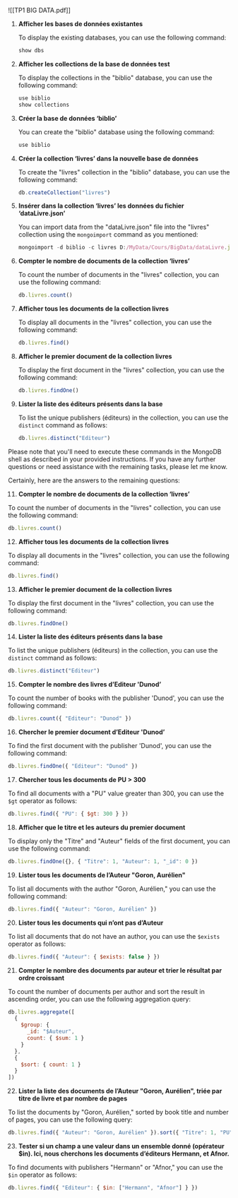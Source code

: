 ![[TP1 BIG DATA.pdf]]



1. **Afficher les bases de données existantes**
   
   To display the existing databases, you can use the following command:

   ```javascript
   show dbs
   ```

2. **Afficher les collections de la base de données test**

   To display the collections in the "biblio" database, you can use the following command:

   ```javascript
   use biblio
   show collections
   ```

3. **Créer la base de données ‘biblio’**

   You can create the "biblio" database using the following command:

   ```javascript
   use biblio
   ```

4. **Créer la collection ‘livres’ dans la nouvelle base de données**

   To create the "livres" collection in the "biblio" database, you can use the following command:

   ```javascript
   db.createCollection("livres")
   ```

5. **Insérer dans la collection ‘livres’ les données du fichier ‘dataLivre.json’**

   You can import data from the "dataLivre.json" file into the "livres" collection using the `mongoimport` command as you mentioned:

   ```javascript
   mongoimport -d biblio -c livres D:/MyData/Cours/BigData/dataLivre.json --jsonArray
   ```

6. **Compter le nombre de documents de la collection ‘livres’**

   To count the number of documents in the "livres" collection, you can use the following command:

   ```javascript
   db.livres.count()
   ```

7. **Afficher tous les documents de la collection livres**

   To display all documents in the "livres" collection, you can use the following command:

   ```javascript
   db.livres.find()
   ```

8. **Afficher le premier document de la collection livres**

   To display the first document in the "livres" collection, you can use the following command:

   ```javascript
   db.livres.findOne()
   ```

9. **Lister la liste des éditeurs présents dans la base**

   To list the unique publishers (éditeurs) in the collection, you can use the `distinct` command as follows:

   ```javascript
   db.livres.distinct("Editeur")
   ```

Please note that you'll need to execute these commands in the MongoDB shell as described in your provided instructions. If you have any further questions or need assistance with the remaining tasks, please let me know.

Certainly, here are the answers to the remaining questions:

11. **Compter le nombre de documents de la collection ‘livres’**

   To count the number of documents in the "livres" collection, you can use the following command:

   ```javascript
   db.livres.count()
   ```

12. **Afficher tous les documents de la collection livres**

   To display all documents in the "livres" collection, you can use the following command:

   ```javascript
   db.livres.find()
   ```

13. **Afficher le premier document de la collection livres**

   To display the first document in the "livres" collection, you can use the following command:

   ```javascript
   db.livres.findOne()
   ```

14. **Lister la liste des éditeurs présents dans la base**

   To list the unique publishers (éditeurs) in the collection, you can use the `distinct` command as follows:

   ```javascript
   db.livres.distinct("Editeur")
   ```

15. **Compter le nombre des livres d’Editeur 'Dunod’**

   To count the number of books with the publisher 'Dunod', you can use the following command:

   ```javascript
   db.livres.count({ "Editeur": "Dunod" })
   ```

16. **Chercher le premier document d’Editeur 'Dunod’**

   To find the first document with the publisher 'Dunod', you can use the following command:

   ```javascript
   db.livres.findOne({ "Editeur": "Dunod" })
   ```

17. **Chercher tous les documents de PU > 300**

   To find all documents with a "PU" value greater than 300, you can use the `$gt` operator as follows:

   ```javascript
   db.livres.find({ "PU": { $gt: 300 } })
   ```

18. **Afficher que le titre et les auteurs du premier document**

   To display only the "Titre" and "Auteur" fields of the first document, you can use the following command:

   ```javascript
   db.livres.findOne({}, { "Titre": 1, "Auteur": 1, "_id": 0 })
   ```

19. **Lister tous les documents de l’Auteur "Goron, Aurélien"**

   To list all documents with the author "Goron, Aurélien," you can use the following command:

   ```javascript
   db.livres.find({ "Auteur": "Goron, Aurélien" })
   ```

20. **Lister tous les documents qui n’ont pas d’Auteur**

   To list all documents that do not have an author, you can use the `$exists` operator as follows:

   ```javascript
   db.livres.find({ "Auteur": { $exists: false } })
   ```

21. **Compter le nombre des documents par auteur et trier le résultat par ordre croissant**

   To count the number of documents per author and sort the result in ascending order, you can use the following aggregation query:

   ```javascript
   db.livres.aggregate([
     {
       $group: {
         _id: "$Auteur",
         count: { $sum: 1 }
       }
     },
     {
       $sort: { count: 1 }
     }
   ])
   ```

22. **Lister la liste des documents de l’Auteur "Goron, Aurélien", triée par titre de livre et par nombre de pages**

   To list the documents by "Goron, Aurélien," sorted by book title and number of pages, you can use the following query:

   ```javascript
   db.livres.find({ "Auteur": "Goron, Aurélien" }).sort({ "Titre": 1, "PU": 1 })
   ```

23. **Tester si un champ a une valeur dans un ensemble donné (opérateur $in). Ici, nous cherchons les documents d’éditeurs Hermann, et Afnor.**

   To find documents with publishers "Hermann" or "Afnor," you can use the `$in` operator as follows:

   ```javascript
   db.livres.find({ "Editeur": { $in: ["Hermann", "Afnor"] } })
   ```
